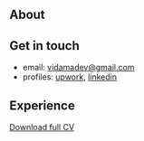 ## About

## Get in touch

- email: vidamadev@gmail.com
- profiles: [upwork](https://www.upwork.com/freelancers/~0173f3482917f3065f/), [linkedin](https://www.linkedin.com/in/vadim-r-192357a3/)

## Experience

[Download full CV](/Vadim_Roshchin_iOS.pdf)

